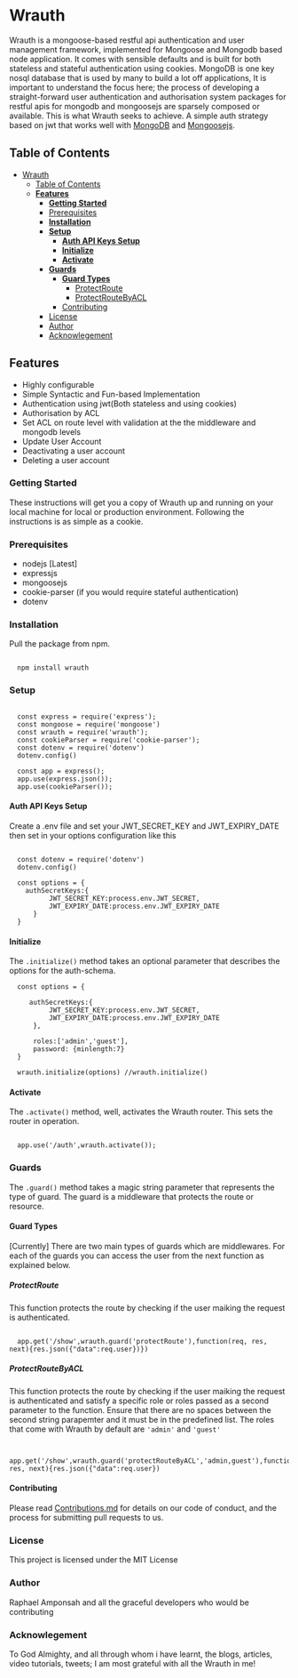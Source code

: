 # Wrauth
Wrauth is a mongoose-based restful api authentication and user management framework, implemented for Mongoose and Mongodb based node application. It comes with sensible defaults and is built for both stateless and stateful authentication using cookies. MongoDB is one key nosql database that is used by many to build a lot off applications,   It is important to understand the focus here; the process of developing a straight-forward user authentication and authorisation system packages for restful apis for mongodb and mongoosejs are sparsely composed or available. This is what Wrauth seeks to achieve. A simple auth strategy based on jwt that works well with [MongoDB](https://www.mongodb.com/) and [Mongoosejs](https://mongoosejs.com/).

## Table of Contents
- [Wrauth](#wrauth)
  - [Table of Contents](#table-of-contents)
  - [**Features**](#features)
    - [**Getting Started**](#getting-started)
    - [Prerequisites](#prerequisites)
    - [**Installation**](#installation)
    - [**Setup**](#setup)
        - [**Auth API Keys Setup**](#auth-api-keys-setup)
        - [**Initialize**](#initialize)
        - [**Activate**](#activate)
    - [**Guards**](#guards)
      - [**Guard Types**](#guard-types)
        - [ProtectRoute](#protectroute)
        - [ProtectRouteByACL](#protectroutebyacl)
      - [Contributing](#contributing)
    - [License](#license)
    - [Author](#author)
    - [Acknowlegement](#acknowlegement)
        

<!-- toc -->
## **Features**
* Highly configurable
* Simple Syntactic and Fun-based Implementation
* Authentication using jwt(Both stateless and using cookies)
* Authorisation by ACL
* Set ACL on route level with validation at the the middleware and mongodb levels
* Update User Account
* Deactivating a user account
* Deleting a user account

### **Getting Started**
These instructions will get you a copy of Wrauth up and running on your local machine for local or production environment. Following the instructions is as simple as a cookie. 

### Prerequisites
* nodejs [Latest]
* expressjs
* mongoosejs
* cookie-parser (if you would require stateful authentication)
* dotenv

### **Installation**
Pull the package from npm.

```

  npm install wrauth

```

### **Setup**

```

  const express = require('express');
  const mongoose = require('mongoose')
  const wrauth = require('wrauth');
  const cookieParser = require('cookie-parser');
  const dotenv = require('dotenv')
  dotenv.config()

  const app = express();
  app.use(express.json());
  app.use(cookieParser()); 

```



#### **Auth API Keys Setup**
Create a .env file and set your JWT_SECRET_KEY and JWT_EXPIRY_DATE then set in your options configuration like this

```

  const dotenv = require('dotenv')
  dotenv.config()

  const options = {
    authSecretKeys:{
          JWT_SECRET_KEY:process.env.JWT_SECRET,
          JWT_EXPIRY_DATE:process.env.JWT_EXPIRY_DATE
      }
  }

```    

#### **Initialize**
The ``` .initialize() ``` method takes an optional parameter that describes the options for the auth-schema.   
```
  const options = {

     authSecretKeys:{
          JWT_SECRET_KEY:process.env.JWT_SECRET,
          JWT_EXPIRY_DATE:process.env.JWT_EXPIRY_DATE
      },

      roles:['admin','guest'],
      password: {minlength:7}
  }

  wrauth.initialize(options) //wrauth.initialize()

```
#### **Activate**
The ``` .activate() ``` method, well, activates the Wrauth router. This sets the router in operation.

```

  app.use('/auth',wrauth.activate());

```

### **Guards**
The ``` .guard() ``` method takes a magic string parameter that represents the type of guard. The guard is a middleware that protects the route or resource.

#### **Guard Types**
[Currently] There are two main types of guards which are middlewares. For each of the guards you can access the user from the next function as explained below.

##### ProtectRoute
This function protects the route by checking if the user maiking the request is authenticated.  

```

  app.get('/show',wrauth.guard('protectRoute'),function(req, res, next){res.json({"data":req.user})})

```

##### ProtectRouteByACL
This function protects the route by checking if the user maiking the request is authenticated and satisfy a specific role or roles passed as a second parameter to the function. Ensure that there are no spaces between the second string parapemter and it must be in the predefined list. The roles that come with Wrauth by default are ``` 'admin' ``` and ``` 'guest' ```     

```

  app.get('/show',wrauth.guard('protectRouteByACL','admin,guest'),function(req, res, next){res.json({"data":req.user})

```
#### Contributing
Please read [Contributions.md](https://gist.github.com/Ralphkay/1025f03a39e42879711f731d287e2f2c) for details on our code of conduct, and the process for submitting pull requests to us.

### License
This project is licensed under the MIT License

### Author
Raphael Amponsah and all the graceful developers who would be contributing

### Acknowlegement
To God Almighty, and all through whom i have learnt, the blogs, articles, video tutorials, tweets; I am most grateful with all the Wrauth in me!
